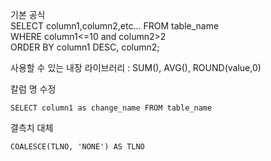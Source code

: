 기본 공식  
SELECT column1,column2,etc... FROM table_name  
WHERE column1<=10 and column2>2  
ORDER BY column1 DESC, column2;  

사용할 수 있는 내장 라이브러리 : SUM(), AVG(), ROUND(value,0)  

칼럼 명 수정
~~~
SELECT column1 as change_name FROM table_name
~~~

결측치 대체
~~~
COALESCE(TLNO, 'NONE') AS TLNO
~~~
